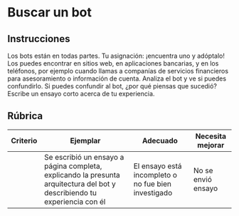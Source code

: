 # Buscar un bot

## Instrucciones

Los bots están en todas partes. Tu asignación: ¡encuentra uno y adóptalo! Los puedes encontrar en sitios web, en aplicaciones bancarias, y en los teléfonos, por ejemplo cuando llamas a companías de servicios financieros para asesoramiento o información de cuenta. Analiza el bot y ve si puedes confundirlo. Si puedes confundir al bot, ¿por qué piensas que sucedió? Escribe un ensayo corto acerca de tu experiencia.

## Rúbrica

| Criterio | Ejemplar                                                                                                     | Adecuado                                     | Necesita mejorar     |
| -------- | ------------------------------------------------------------------------------------------------------------- | -------------------------------------------- | --------------------- |
|          | Se escribió un ensayo a página completa, explicando la presunta arquitectura del bot y describiendo tu experiencia con él | El ensayo está incompleto o no fue bien investigado | No se envió ensayo |
